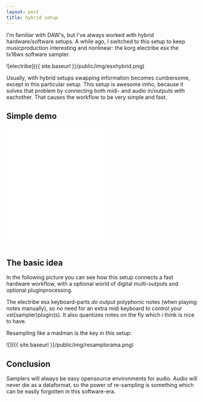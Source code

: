 ```yaml
---
layout: post
title: hybrid setup
---
```


I'm familiar with DAW's, but I've always worked with hybrid hardware/software setups. A while ago, I switched to this setup to keep musicproduction interesting and nonlinear: the korg electribe esx the tx16wx software sampler.

![electribe]({{ site.baseurl }}/public/img/esxhybrid.png)

Usually, with hybrid setups swapping information becomes cumbersome, except in this particular setup. This setup is awesome imho, because it solves that problem by connecting both midi- and audio in/outputs with eachother. That causes the workflow to be very simple and fast. 

Simple demo
-----------

<iframe allowfullscreen="" frameborder="0" height="315" src="//www.youtube.com/embed/jl9I4Zcm2pg" width="260">
</iframe>



The basic idea
--------------


In the following picture you can see how this setup connects a fast hardware workflow, with a optional world of digital multi-outputs and optional pluginprocessing.

The electribe esx keyboard-parts *do* output polyphonic notes (when playing notes manually), so no need for an extra midi keyboard to control your vst(sampler)plugin(s). It also quantizes notes on the fly which i think is nice to have.

Resampling like a madman is the key in this setup:


![]({{ site.baseurl }}/public/img/resamplorama.png)


Conclusion
----------
Samplers will always be easy opensource environments for audio. Audio will never die as a dataformat, so the power of re-sampling is something which can be easily forgotten in this software-era.

